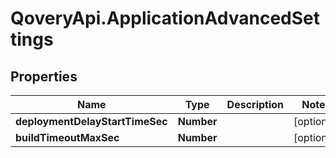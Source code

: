 # QoveryApi.ApplicationAdvancedSettings

## Properties

Name | Type | Description | Notes
------------ | ------------- | ------------- | -------------
**deploymentDelayStartTimeSec** | **Number** |  | [optional] 
**buildTimeoutMaxSec** | **Number** |  | [optional] 


